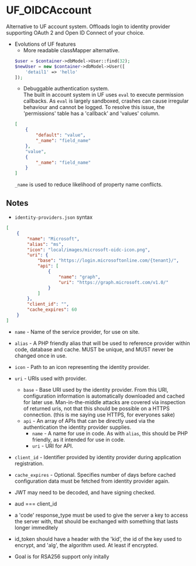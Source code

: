 # UF_OIDCAccount
Alternative to UF account system. Offloads login to identity provider supporting OAuth 2 and Open ID Connect of your choice.

- Evolutions of UF features
    - More readable classMapper alternative.
    ```php
    $user = $container->dbModel->User::find(32);
    $newUser = new $container->dbModel->User([
        'detail1' => 'hello'
    ]);
    ```
    - Debuggable authentication system.<br/>
    The built in account system in UF uses `eval` to execute permission callbacks. As `eval` is largely sandboxed, crashes can cause irregular behaviour and cannot be logged. To resolve this issue, the 'permissions' table has a 'callback' and 'values' column.
    ```json
    [
        {
            "default": "value",
            "_name": "field_name"
        },
        "value",
        {
            "_name": "field_name"
        }
    ]
    ```
    `_name` is used to reduce likelihood of property name conflicts.

## Notes
- `identity-providers.json` syntax<br/>
```json
[
    {
        "name": "Microsoft",
        "alias": "ms",
        "icon": "local/images/microsoft-oidc-icon.png",
        "uri": {
            "base": "https://login.microsoftonline.com/{tenant}/",
            "api": [
                {
                    "name": "graph",
                    "uri": "https://graph.microsoft.com/v1.0/"
                }
            ]
        },
        "client_id": "",
        "cache_expires": 60
    }
]
```
- `name` - Name of the service provider, for use on site.
- `alias` - A PHP friendly alias that will be used to reference provider within code, database and cache. MUST be unique, and MUST never be changed once in use.
- `icon` - Path to an icon representing the identity provider.
- `uri` - URIs used with provider.
    - `base` - Base URI used by the identity provider. From this URI, configuration information is automatically downloaded and cached for later use. Man-in-the-middle attacks are covered via inspection of returned uris, not that this should be possible on a HTTPS connection. (this is me saying use HTTPS, for everyones sake)
    - `api` - An array of APIs that can be directly used via the authentication the identity provider supplies.
        - `name` - A name for use in code. As with `alias`, this should be PHP friendly, as it intended for use in code.
        - `uri` - URI for API.
- `client_id` - Identifier provided by identity provider during application registration.
- `cache_expires` - Optional. Specifies number of days before cached configuration data must be fetched from identity provider again.


- JWT may need to be decoded, and have signing checked.
- aud === client_id
- a 'code' response_type must be used to give the server a key to access the server with, that should be exchanged with something that lasts longer immeditely
- id_token should have a header with the 'kid', the id of the key used to encrypt, and 'alg', the algorithm used. At least if encrypted.
- Goal is for RSA256 support only initally